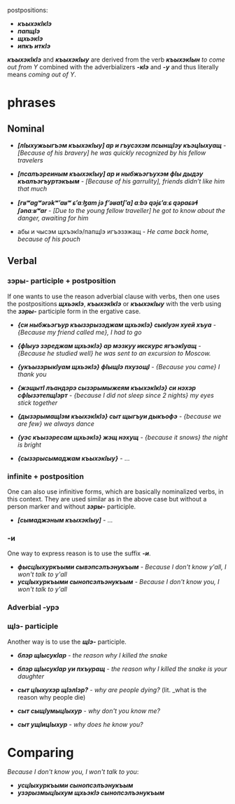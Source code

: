 

postpositions:
- **_къыхэкIкIэ_**
- **_папщIэ_**
- **_щхьэкIэ_**
- **_ипкъ иткIэ_**


**_къыхэкIкIэ_** and **_къыхэкIыу_** are derived from the verb **_къыхэкIын_** _to come out from Y_ combined with the adverbializers **_-кIэ_** and **_-у_** and thus literally means _coming out of Y_.





# phrases


## Nominal
- **_[лIыхужьыгъэм къыхэкIыу] ар и гъусэхэм псынщIэу къэцIыхуащ_** - _[Because of his bravery] he was quickly recognized by his fellow travelers_
- **_[псалъэреиным къыхэкIыу] ар и ныбжьэгъухэм фIы дыдэу къалъэгъуртэкъым_** - _[Because of his garrulity], friends didn’t like him that much_

- **_[гʁʷagʷərəkʷʼaʁʷ ɕʼaːɮam jə fʼəʁatʃʼa] aːbə qəjɕʼaːɕ qəpaɕəɬ ʃənaːʁʷar_** - _[Due to the young fellow traveller] he got to know about the danger, awaiting for him_

- абы и чысэм щхъэкIэ/папщIэ игъэзэжащ -  _He came back home, because of his pouch_

## Verbal

### зэры- participle + postposition
If one wants to use the reason adverbial clause with verbs, then one uses the postpositions **_щхьэкIэ_**, **_къыхэкIкIэ_** or **_къыхэкIыу_** with the verb using the **_зэры-_** participle form in the ergative case.

- **_{си ныбжьэгъур къызэрызэджам щхьэкIэ} сыкIуэн хуей хъуа_** - _{Because my friend called me}, I had to go_
- **_{фIыуэ зэреджам щхьэкIэ} ар мэзкуу икскурс ягъэкIуащ_** - _{Because he studied well} he was sent to an excursion to Moscow._
- **_{укъызэрыкIуам щхьэкIэ} фIыщIэ пхузощI_** - _{Because you came} I thank you_
- **_{жэщытI лъандэрэ сызэрымыжеям къыхэкIкIэ} си нэхэр сфIызэтепщIэрт_** - _{because I did not sleep since 2 nights} my eyes stick together_
- **_{дызэрымащIэм къыхэкIкIэ} сыт щыгъуи дыкъофэ_** - _{because we are few} we always dance_

- **_{уэс къызэресам щхьэкIэ} жэщ нэхущ_** - _{because it snows} the night is bright_

- **_{сызэрысымаджам къыхэкIыу}_** - ...


### infinite + postposition

One can also use infinitive forms, which are basically nominalized verbs, in this context. They are used similar as in the above case but without a person marker and without **_зэры-_** participle.

- **_[сымаджэным къыхэкIыу]_** - _..._


### -и

One way to express reason is to use the suffix **_-и_**.

- **_фысцIыхуркъыми сывэпсэлъэнукъым_** - _Because I don't know y'all, I won't talk to y'all_
- **_усцIыхуркъыми сынопсэлъэнукъым_** - _Because I don't know you, I won't talk to y'all_

### Adverbial -урэ


### щIэ- participle
Another way is to use the **_щIэ-_** participle.
- **_блэр щIысукIар_** - _the reason why I killed the snake_
- **_блэр щIысукIар уи пхъуращ_** - _the reason why I killed the snake is your daughter_

- **_сыт цIыхухэр щIэлIэр?_** - _why are people dying?_ (lit. _what is the reason why people die)
- **_сыт сыщIумыцIыхур_** - _why don't you know me?_
- **_сыт ущIицIыхур_** - _why does he know you?_


# Comparing
_Because I don't know you, I won't talk to you_:
- **_усцIыхуркъыми сынопсэлъэнукъым_**
- **_узэрызмыцIыхум щхьэкIэ сынопсэлъэнукъым_**